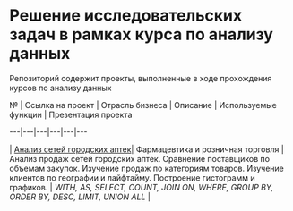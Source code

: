 # Решение исследовательских задач в рамках курса по анализу данных
Репозиторий содержит проекты, выполненные в ходе прохождения курсов по анализу данных

№ | Ссылка на проект | Отрасль бизнеса | Описание | Используемые функции | Презентация проекта

---|---|---|---|---|---

| [Анализ сетей городских аптек](https://github.com/Hristofor-Pozdeev/portfolio_sql/tree/f6111c80ea3d644b82019124fa392fde915cd44c/city_pharmacy_chain_research)|  Фармацевтика и розничная торговля | Анализ продаж сетей городских аптек. Сравнение поставщиков по объемам закупок. Изучение продаж по категориям товаров. Изучение клиентов по географии и лайфтайму. Построение гистограмм и графиков. | *WITH, AS, SELECT, COUNT, JOIN ON, WHERE, GROUP BY, ORDER BY, DESC, LIMIT, UNION ALL* | 
